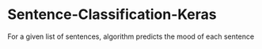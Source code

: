 # Sentence-Classification-Keras
For a given list of sentences, algorithm predicts the mood of each sentence
